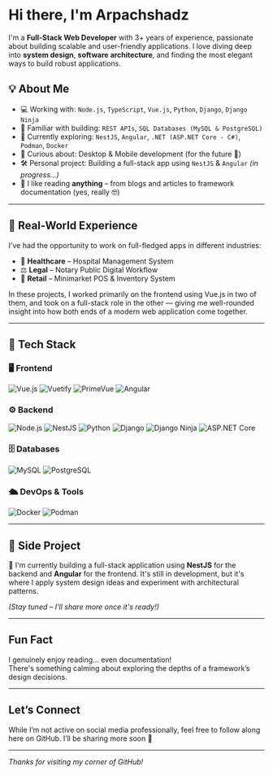 # Hi there, I'm Arpachshadz

I'm a **Full-Stack Web Developer** with 3+ years of experience, passionate about building scalable and user-friendly applications. I love diving deep into **system design**, **software architecture**, and finding the most elegant ways to build robust applications.

## 💡 About Me

- 💻 Working with: `Node.js`, `TypeScript`, `Vue.js`, `Python`, `Django`, `Django Ninja`
- 🔗 Familiar with building: `REST APIs`, `SQL Databases (MySQL & PostgreSQL)`
- 🔭 Currently exploring: `NestJS`, `Angular`, `.NET (ASP.NET Core - C#)`, `Podman`, `Docker`
- 🧠 Curious about: Desktop & Mobile development (for the future 👀)
- 🛠️ Personal project: Building a full-stack app using `NestJS` & `Angular` *(in progress...)*
- 📖 I like reading **anything** – from blogs and articles to framework documentation (yes, really 🤓)

---

## 💼 Real-World Experience

I've had the opportunity to work on full-fledged apps in different industries:

- 🏥 **Healthcare** – Hospital Management System
- ⚖️ **Legal** – Notary Public Digital Workflow
- 🛒 **Retail** – Minimarket POS & Inventory System

In these projects, I worked primarily on the frontend using Vue.js in two of them, and took on a full-stack role in the other — giving me well-rounded insight into how both ends of a modern web application come together.

---

## 🧰 Tech Stack

### 🖥️ Frontend
![Vue.js](https://img.shields.io/badge/-Vue.js-4FC08D?style=flat&logo=vuedotjs&logoColor=white)
![Vuetify](https://img.shields.io/badge/-Vuetify-1867C0?style=flat&logo=vuetify&logoColor=white)
![PrimeVue](https://img.shields.io/badge/-PrimeVue-42b883?style=flat&logo=prime&logoColor=white)
![Angular](https://img.shields.io/badge/-Angular-DD0031?style=flat&logo=angular&logoColor=white)

### ⚙️ Backend
![Node.js](https://img.shields.io/badge/-Node.js-339933?style=flat&logo=nodedotjs&logoColor=white)
![NestJS](https://img.shields.io/badge/-NestJS-E0234E?style=flat&logo=nestjs&logoColor=white)
![Python](https://img.shields.io/badge/-Python-3776AB?style=flat&logo=python&logoColor=white)
![Django](https://img.shields.io/badge/-Django-092E20?style=flat&logo=django&logoColor=white)
![Django Ninja](https://img.shields.io/badge/-Django%20Ninja-2F4858?style=flat&logo=python&logoColor=white)
![ASP.NET Core](https://img.shields.io/badge/-ASP.NET_Core-512BD4?style=flat&logo=dotnet&logoColor=white)

### 🗄️ Databases
![MySQL](https://img.shields.io/badge/-MySQL-4479A1?style=flat&logo=mysql&logoColor=white)
![PostgreSQL](https://img.shields.io/badge/-PostgreSQL-336791?style=flat&logo=postgresql&logoColor=white)

### 🛳️ DevOps & Tools
![Docker](https://img.shields.io/badge/-Docker-2496ED?style=flat&logo=docker&logoColor=white)
![Podman](https://img.shields.io/badge/-Podman-89CFF0?style=flat&logo=linuxcontainers&logoColor=black)

---

## 🚧 Side Project

🔧 I'm currently building a full-stack application using **NestJS** for the backend and **Angular** for the frontend. It's still in development, but it's where I apply system design ideas and experiment with architectural patterns.

*(Stay tuned – I'll share more once it's ready!)*

---

## Fun Fact

I genuinely enjoy reading... even documentation!  
There's something calming about exploring the depths of a framework’s design decisions.

---

## Let’s Connect

While I’m not active on social media professionally, feel free to follow along here on GitHub. I’ll be sharing more soon 🚀

---

_Thanks for visiting my corner of GitHub!_
